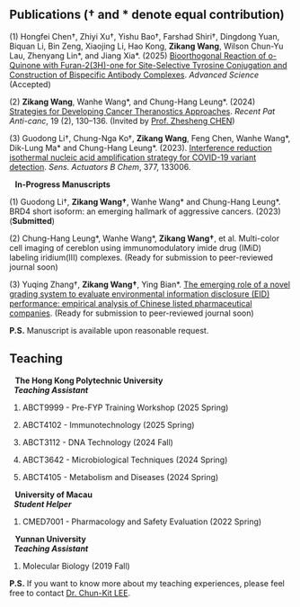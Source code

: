 ## Publications († and * denote equal contribution)

(1) Hongfei Chen†, Zhiyi Xu†, Yishu Bao†, Farshad Shiri†, Dingdong Yuan, Biquan Li, Bin Zeng, Xiaojing Li, Hao Kong, **Zikang Wang**, Wilson Chun-Yu Lau, Zhenyang Lin*, and Jiang Xia*. (2025) [Bioorthogonal Reaction of o-Quinone with Furan-2(3H)-one for Site-Selective Tyrosine Conjugation and Construction of Bispecific Antibody Complexes](https://advanced.onlinelibrary.wiley.com/doi/10.1002/advs.202417260). _Advanced Science_ (Accepted)

(2) **Zikang Wang**, Wanhe Wang*, and Chung-Hang Leung*. (2024) [Strategies for Developing Cancer Theranostics Approaches](https://www.eurekaselect.com/article/131687). _Recent Pat Anti-canc_, 19 (2), 130–136. (Invited by [Prof. Zhesheng CHEN](https://www.stjohns.edu/academics/faculty/zhe-sheng-chen))

(3) Guodong Li†, Chung-Nga Ko†, **Zikang Wang**, Feng Chen, Wanhe Wang*, Dik-Lung Ma* and Chung-Hang Leung*. (2023). [Interference reduction isothermal nucleic acid amplification strategy for COVID-19 variant detection](https://www.sciencedirect.com/science/article/pii/S0925400522016495?via%3Dihub#fig0030). _Sens. Actuators B Chem_, 377, 133006.




<h4 style="margin:0 10px 0;">In-Progress Manuscripts</h4> 

(1) Guodong Li†, **Zikang Wang†**, Wanhe Wang* and Chung-Hang Leung*. BRD4 short isoform: an emerging hallmark of aggressive cancers. (2023) (**Submitted**)

(2) Chung-Hang Leung*, Wanhe Wang*, **Zikang Wang†**, et al. Multi-color cell imaging of cereblon using immunomodulatory imide drug (IMiD) labeling iridium(III) complexes. (Ready for submission to peer-reviewed journal soon)

(3) Yuqing Zhang†, **Zikang Wang†**, Ying Bian*. [The emerging role of a novel grading system to evaluate environmental information disclosure (EID) performance: empirical analysis of Chinese listed pharmaceutical companies](https://www.researchsquare.com/article/rs-4985385/v1). (Ready for submission to peer-reviewed journal soon)

**P.S.** Manuscript is available upon reasonable request.

## Teaching

<h4 style="margin:0 10px 0;">The Hong Kong Polytechnic University</h4> 

<h5 style="margin:0 8px 0;">Teaching Assistant</h5> 

1. ABCT9999 - Pre-FYP Training Workshop (2025 Spring)

2. ABCT4102 - Immunotechnology (2025 Spring)

3. ABCT3112 - DNA Technology (2024 Fall)

4. ABCT3642 - Microbiological Techniques (2024 Spring)

5. ABCT4105 - Metabolism and Diseases (2024 Spring)


<h4 style="margin:0 10px 0;">University of Macau</h4>

<h5 style="margin:0 8px 0;">Student Helper</h5> 

1. CMED7001 - Pharmacology and Safety Evaluation (2022 Spring)


<h4 style="margin:0 10px 0;">Yunnan University</h4>

<h5 style="margin:0 8px 0;">Teaching Assistant</h5> 

1. Molecular Biology (2019 Fall)

**P.S.** If you want to know more about my teaching experiences, please feel free to contact [Dr. Chun-Kit LEE](mailto:alan-ck.lee@polyu.edu.hk).
